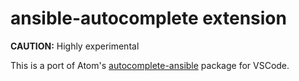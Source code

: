 # ansible-autocomplete extension

**CAUTION:** Highly experimental

This is a port of Atom's [autocomplete-ansible](https://github.com/h-hirokawa/atom-autocomplete-ansible) package for VSCode.
